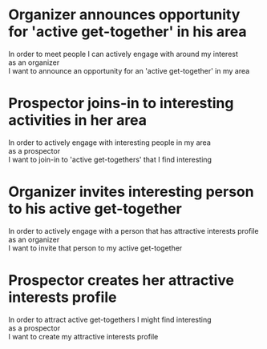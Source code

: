 # Organizer announces opportunity for 'active get-together' in his area  

In order to meet people I can actively engage with around my interest  
as an organizer  
I want to announce an opportunity for an 'active get-together' in my area  
  
# Prospector joins-in to interesting activities in her area  
  
In order to actively engage with interesting people in my area  
as a prospector  
I want to join-in to 'active get-togethers' that I find interesting  
  
# Organizer invites interesting person to his active get-together  
  
In order to actively engage with a person that has attractive interests profile  
as an organizer  
I want to invite that person to my active get-together  
  
# Prospector creates her attractive interests profile  
  
In order to attract active get-togethers I might find interesting  
as a prospector  
I want to create my attractive interests profile  
